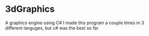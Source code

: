 # 3dGraphics
A graphics engine using C#
I made this program a couple times in 3 different languges, but c# was the best so far
